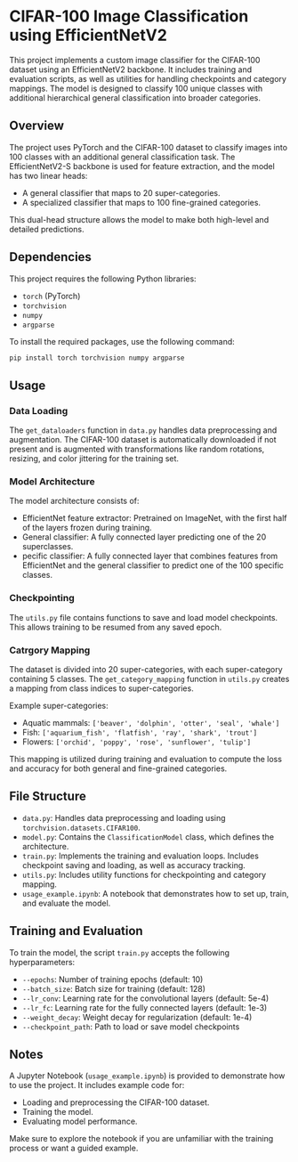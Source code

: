 # CIFAR-100 Image Classification using EfficientNetV2

This project implements a custom image classifier for the CIFAR-100 dataset using an EfficientNetV2 backbone. It includes training and evaluation scripts, as well as utilities for handling checkpoints and category mappings. The model is designed to classify 100 unique classes with additional hierarchical general classification into broader categories.


## Overview

The project uses PyTorch and the CIFAR-100 dataset to classify images into 100 classes with an additional general classification task. The EfficientNetV2-S backbone is used for feature extraction, and the model has two linear heads:
- A general classifier that maps to 20 super-categories.
- A specialized classifier that maps to 100 fine-grained categories.

This dual-head structure allows the model to make both high-level and detailed predictions.


## Dependencies

This project requires the following Python libraries:

- `torch` (PyTorch)
- `torchvision`
- `numpy`
- `argparse`

To install the required packages, use the following command:

``` bash
pip install torch torchvision numpy argparse
```



## Usage

### Data Loading
The `get_dataloaders` function in `data.py` handles data preprocessing and augmentation. The CIFAR-100 dataset is automatically downloaded if not present and is augmented with transformations like random rotations, resizing, and color jittering for the training set.


### Model Architecture
The model architecture consists of:
- EfficientNet feature extractor: Pretrained on ImageNet, with the first half of the layers frozen during training.
- General classifier: A fully connected layer predicting one of the 20 superclasses.
- pecific classifier: A fully connected layer that combines features from EfficientNet and the general classifier to predict one of the 100 specific classes.

### Checkpointing
The `utils.py` file contains functions to save and load model checkpoints. This allows training to be resumed from any saved epoch.



### Catrgory Mapping
The dataset is divided into 20 super-categories, with each super-category containing 5 classes. The `get_category_mapping` function in `utils.py` creates a mapping from class indices to super-categories.

Example super-categories:
- Aquatic mammals: `['beaver', 'dolphin', 'otter', 'seal', 'whale']`
- Fish: `['aquarium_fish', 'flatfish', 'ray', 'shark', 'trout']`
- Flowers: `['orchid', 'poppy', 'rose', 'sunflower', 'tulip']`

This mapping is utilized during training and evaluation to compute the loss and accuracy for both general and fine-grained categories.



## File Structure

- `data.py`: Handles data preprocessing and loading using `torchvision.datasets.CIFAR100`.
- `model.py`: Contains the `ClassificationModel` class, which defines the architecture.
- `train.py`: Implements the training and evaluation loops. Includes checkpoint saving and loading, as well as accuracy tracking.
- `utils.py`: Includes utility functions for checkpointing and category mapping.
- `usage_example.ipynb`: A notebook that demonstrates how to set up, train, and evaluate the model.


## Training and Evaluation

To train the model, the script `train.py` accepts the following hyperparameters:

- `--epochs`: Number of training epochs (default: 10)
- `--batch_size`: Batch size for training (default: 128)
- `--lr_conv`: Learning rate for the convolutional layers (default: 5e-4)
- `--lr_fc`: Learning rate for the fully connected layers (default: 1e-3)
- `--weight_decay`: Weight decay for regularization (default: 1e-4)
- `--checkpoint_path`: Path to load or save model checkpoints



## Notes
A Jupyter Notebook (`usage_example.ipynb`) is provided to demonstrate how to use the project. It includes example code for:

- Loading and preprocessing the CIFAR-100 dataset.
- Training the model.
- Evaluating model performance.

Make sure to explore the notebook if you are unfamiliar with the training process or want a guided example.






